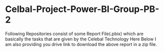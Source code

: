 # Celbal-Project-Power-BI-Group-PB-2
Following Repositories consist of some Report File(.pbix) which are basically the tasks that are given by the Celebal Technology 
Here Below I am also providing you drive link to download the above report in a zip file. 
